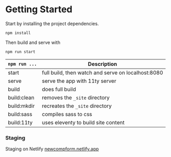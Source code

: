 # Getting Started

Start by installing the project dependencies.

```
npm install
```

Then build and serve with

```
npm run start
```

| `npm run ...` | Description                                        |
| ------------- | -------------------------------------------------- |
| start         | full build, then watch and serve on localhost:8080 |
| serve         | serve the app with 11ty server                     |
| build         | does full build                                    |
| build:clean   | removes the `_site` directory                      |
| build:mkdir   | recreates the `_site` directory                    |
| build:sass    | compiles sass to css                               |
| build:11ty    | uses eleventy to build site content                |

### Staging

Staging on Netlify
[newcompform.netlify.app](https://newcompform.netlify.app/random/)
